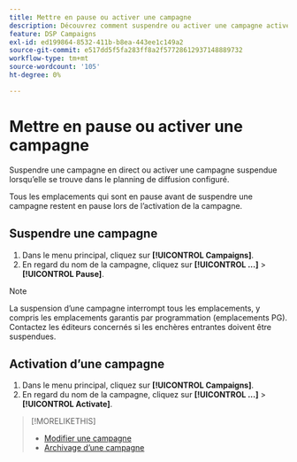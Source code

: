 ```yaml
---
title: Mettre en pause ou activer une campagne
description: Découvrez comment suspendre ou activer une campagne active.
feature: DSP Campaigns
exl-id: ed199864-8532-411b-b8ea-443ee1c149a2
source-git-commit: e517dd5f5fa283ff8a2f57728612937148889732
workflow-type: tm+mt
source-wordcount: '105'
ht-degree: 0%

---
```


# Mettre en pause ou activer une campagne

Suspendre une campagne en direct ou activer une campagne suspendue lorsqu’elle se trouve dans le planning de diffusion configuré.

Tous les emplacements qui sont en pause avant de suspendre une campagne restent en pause lors de l’activation de la campagne.

## Suspendre une campagne

1. Dans le menu principal, cliquez sur **[!UICONTROL Campaigns]**.
1. En regard du nom de la campagne, cliquez sur  **[!UICONTROL ...]** > **[!UICONTROL Pause]**.

>[!NOTE]
>
>La suspension d’une campagne interrompt tous les emplacements, y compris les emplacements garantis par programmation (emplacements PG). Contactez les éditeurs concernés si les enchères entrantes doivent être suspendues.

## Activation d’une campagne

1. Dans le menu principal, cliquez sur **[!UICONTROL Campaigns]**.
1. En regard du nom de la campagne, cliquez sur  **[!UICONTROL ...]** > **[!UICONTROL Activate]**.

>[!MORELIKETHIS]
>
>* [Modifier une campagne](campaign-edit.md)
>* [Archivage d’une campagne](campaign-archive-unarchive.md)
